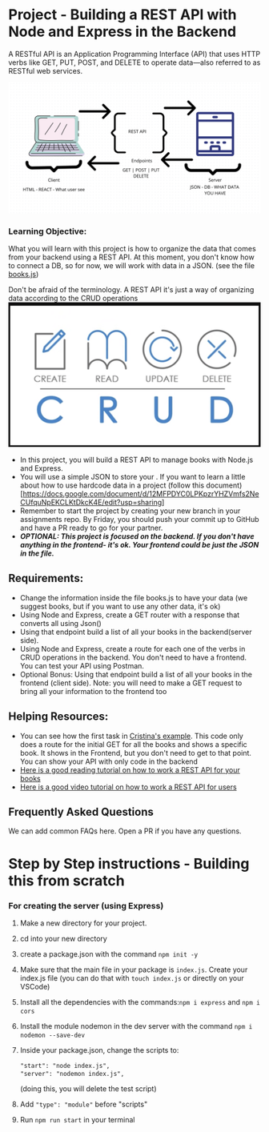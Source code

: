 # Project - Building a REST API with Node and Express in the Backend

A RESTful API is an Application Programming Interface (API) that uses HTTP verbs like GET, PUT, POST, and DELETE to operate data—also referred to as RESTful web services.

![Screenshoot](https://raw.githubusercontent.com/Yosolita1978/screenshoots/f2fdebc24a671f11394d8da1a9355a0ed4ce4a29/Week5/Screen%20Shot%202022-08-14%20at%201.58.39%20PM.png)

### Learning Objective:

What you will learn with this project is how to organize the data that comes from your backend using a REST API. At this moment, you don't know how to connect a DB, so for now, we will work with data in a JSON. (see the file [books.js](https://github.com/Yosolita1978/RESTAPI-mybooks/blob/main/restapi/books.js))

Don't be afraid of the terminology. A REST API it's just a way of organizing data according to the CRUD operations
![Screenshoot](https://github.com/Yosolita1978/screenshoots/blob/main/Week5/Screen%20Shot%202022-08-14%20at%201.59.03%20PM.png?raw=true)

- In this project, you will build a REST API to manage books with Node.js and Express.
- You will use a simple JSON to store your <your data>. If you want to learn a little about how to use hardcode data in a project (follow this document)[https://docs.google.com/document/d/12MFPDYC0LPKpzrYHZVmfs2NeCUfquNpEKCLKtDkcK4E/edit?usp=sharing]
- Remember to start the project by creating your new branch in your assignments repo. By Friday, you should push your commit up to GitHub and have a PR ready to go for your partner.
- _**OPTIONAL: This project is focused on the backend. If you don't have anything in the frontend- it's ok. Your frontend could be just the JSON in the file.**_

## Requirements:

- Change the information inside the file books.js to have your data (we suggest books, but if you want to use any other data, it's ok)
- Using Node and Express, create a GET router with a response that converts all <your data>using Json()
- Using that endpoint build a list of all your books in the backend(server side).
- Using Node and Express, create a route for each one of the verbs in CRUD operations in the backend. You don't need to have a frontend. You can test your API using Postman.
- Optional Bonus: Using that endpoint build a list of all your books in the frontend (client side). Note: you will need to make a GET request to bring all your information to the frontend too

## Helping Resources:

- You can see how the first task in [Cristina's example](https://github.com/Yosolita1978/RESTAPI-mybooks/tree/main/restapi). This code only does a route for the initial GET for all the books and shows a specific book. It shows in the Frontend, but you don't need to get to that point. You can show your API with only code in the backend
- [Here is a good reading tutorial on how to work a REST API for your books](https://levelup.gitconnected.com/creating-a-rest-api-with-node-js-and-express-a-step-by-step-guide-3bd7188fa219)
- [Here is a good video tutorial on how to work a REST API for users](https://www.youtube.com/watch?v=l8WPWK9mS5M&ab_channel=JavaScriptMastery)

## Frequently Asked Questions

We can add common FAQs here. Open a PR if you have any questions.

# Step by Step instructions - Building this from scratch

### For creating the server (using Express)

1. Make a new directory for your project.
2. cd into your new directory
3. create a package.json with the command `npm init -y`
4. Make sure that the main file in your package is `index.js`. Create your index.js file (you can do that with `touch index.js` or directly on your VSCode)
5. Install all the dependencies with the commands:`npm i express` and `npm i cors`
6. Install the module nodemon in the dev server with the command `npm i nodemon --save-dev`
7. Inside your package.json, change the scripts to: 

   ```
   "start": "node index.js",
   "server": "nodemon index.js",
   ```

   (doing this, you will delete the test script)

8. Add `"type": "module"` before "scripts"
10. Run `npm run start` in your terminal
